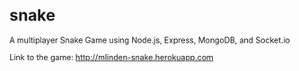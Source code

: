 # snake
A multiplayer Snake Game using Node.js, Express, MongoDB, and Socket.io

Link to the game:
http://mlinden-snake.herokuapp.com

